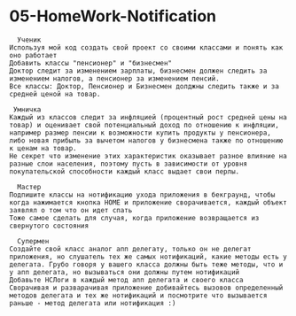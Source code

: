 # 05-HomeWork-Notification

      Ученик
    Используя мой код создать свой проект со своими классами и понять как оно работает
    Добавить классы "пенсионер" и "бизнесмен"
    Доктор следит за изменением зарплаты, бизнесмен должен следить за изменением налогов, а пенсионер за изменением пенсий.
    Все классы: Доктор, Пенсионер и Бизнесмен долджны следить также и за средней ценой на товар.
     
     Умничка
    Каждый из классов следит за инфляцией (процентный рост средней цены на товар) и оценивает свой потенциальный доход по отношению к инфляции, например размер пенсии к возможности купить продукты у пенсионера, либо новая прибыль за вычетом налогов у бизнесмена также по отношению к ценам на товар.
    Не секрет что изменение этих характеристик оказывает разное влияние на разные слои населения, поэтому пусть в зависимости от уровня покупательской способности каждый класс выдает свои перлы.
   
      Мастер
    Подпишите классы на нотификацию ухода приложения в бекграунд, чтобы когда нажимается кнопка HOME и приложение сворачивается, каждый объект заявлял о том что он идет спать
    Тоже самое сделать для случая, когда приложение возвращается из свернутого состояния
      
      Супермен 
    Создайте свой класс аналог апп делегату, только он не делегат приложения, но слушатель тех же самых нотификаций, какие методы есть у делегата. Грубо говоря у вашего класса должны быть теже методы, что и у апп делегата, но вызываться они должны путем нотификаций
    Добавьте НСЛоги в каждый метод апп делегата и своего класса
    Сворачивая и разварачивая приложение добивайтесь вызовов определенный методов делегата и тех же нотификаций и посмотрите что вызывается раньше - метод делегата или нотификация :)
